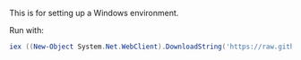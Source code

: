 This is for setting up a Windows environment.

Run with:

```powershell
iex ((New-Object System.Net.WebClient).DownloadString('https://raw.githubusercontent.com/aaronpowell/system-init/master/windows/setup.ps1'))
```